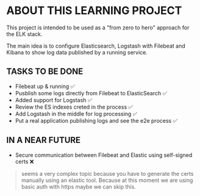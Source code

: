 # ABOUT THIS LEARNING PROJECT

This project is intended to be used as a "from zero to hero" approach for the ELK stack.

The main idea is to configure Elasticsearch, Logstash with Filebeat and Kibana to show log data published by a running service.

## TASKS TO BE DONE

* Filebeat up & running :white_check_mark:
* Pusblish some logs directly from Filebeat to ElasticSearch :white_check_mark:
* Added support for Logstash :white_check_mark:
* Review the ES indexes creted in the process :white_check_mark:
* Add Logstash in the middle for log processing :white_check_mark:
* Put a real application publishing logs and see the e2e process :white_check_mark:

## IN A NEAR FUTURE
* Secure communication between Filebeat and Elastic using self-signed certs :x: 
> seems a very complex topic because you have to generate the certs manually using an elastic tool. Because at this moment we are using basic auth with https maybe we can skip this.